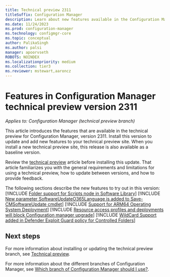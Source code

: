 ```yaml
---
title: Technical preview 2311
titleSuffix: Configuration Manager
description: Learn about new features available in the Configuration Manager technical preview branch version 2311.
ms.date: 11/24/2023
ms.prod: configuration-manager
ms.technology: configmgr-core
ms.topic: conceptual
author: PalikaSingh
ms.author: palsi
manager: apoorvseth
ROBOTS: NOINDEX
ms.localizationpriority: medium
ms.collection: tier3
ms.reviewer: mstewart,aaroncz 
---
```


# Features in Configuration Manager technical preview version 2311

*Applies to: Configuration Manager (technical preview branch)*

This article introduces the features that are available in the technical preview for Configuration Manager, version 2311. Install this version to update and add new features to your technical preview site. When you install a new technical preview site, this release is also available as a baseline version.

Review the [technical preview](../technical-preview.md) article before installing this update. That article familiarizes you with the general requirements and limitations for using a technical preview, how to update between versions, and how to provide feedback.

The following sections describe the new features to try out in this version:
[!INCLUDE [Folder support for Scripts node in Software Library](includes/2311/24475159.md)]
[!INCLUDE [New parameter SoftwareUpdateO365Language is added to Save-CMSoftwareUpdate cmdlet](includes/2311/21209172.md)]
[!INCLUDE [Support for ARM64 Operating System Deployment](includes/2311/14959666.md)]
[!INCLUDE [Resource access profiles and deployments will block Configuration manager upgrade](includes/2311/24784009.md)]
[!INCLUDE [WildCard Support added in Defender Exploit Guard policy for Controlled Folders](includes/2311/16704127.md)]

## Next steps

For more information about installing or updating the technical preview branch, see [Technical preview](../technical-preview.md).

For more information about the different branches of Configuration Manager, see [Which branch of Configuration Manager should I use?](../../understand/which-branch-should-i-use.md).


